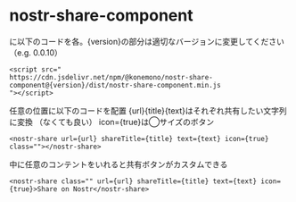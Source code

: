 # nostr-share-component


<head>に以下のコードを各。{version}の部分は適切なバージョンに変更してください（e.g. 0.0.10）

```
<script src="
https://cdn.jsdelivr.net/npm/@konemono/nostr-share-component@{version}/dist/nostr-share-component.min.js
"></script>
```

任意の位置に以下のコードを配置
{url}{title}{text}はそれぞれ共有したい文字列に変換
（なくても良い）
icon={true}は◯サイズのボタン


```
<nostr-share url={url} shareTitle={title} text={text} icon={true} class=""></nostr-share>
```

中に任意のコンテントをいれると共有ボタンがカスタムできる
```
<nostr-share class="" url={url} shareTitle={title} text={text} icon={true}>Share on Nostr</nostr-share>
```